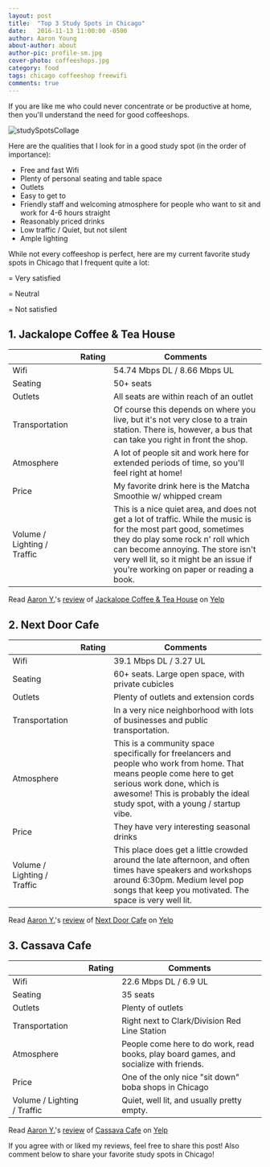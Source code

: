 ```yaml
---
layout: post
title:  "Top 3 Study Spots in Chicago"
date:   2016-11-13 11:00:00 -0500
author: Aaron Young
about-author: about
author-pic: profile-sm.jpg
cover-photo: coffeeshops.jpg
category: food
tags: chicago coffeeshop freewifi
comments: true
---
```


If you are like me who could never concentrate or be productive at home, then you'll understand the need for good coffeeshops.

![studySpotsCollage]

Here are the qualities that I look for in a good study spot (in the order of importance):

* Free and fast Wifi
* Plenty of personal seating and table space
* Outlets
* Easy to get to
* Friendly staff and welcoming atmosphere for people who want to sit and work for 4-6 hours straight
* Reasonably priced drinks
* Low traffic / Quiet, but not silent
* Ample lighting

While not every coffeeshop is perfect, here are my current favorite study spots
in Chicago that I frequent quite a lot:

<i class="fa fa-smile-o" aria-hidden="true"></i> = Very satisfied

<i class="fa fa-meh-o" aria-hidden="true"></i> = Neutral

<i class="fa fa-frown-o" aria-hidden="true"></i> = Not satisfied


## 1. Jackalope Coffee & Tea House

|         | Rating | Comments  |
| ------------- |:-------------:| ----- |
| Wifi      | <i class="fa fa-smile-o" aria-hidden="true"></i> | 54.74 Mbps DL / 8.66 Mbps UL |
| Seating      | <i class="fa fa-smile-o" aria-hidden="true"></i>      |   50+ seats |
| Outlets | <i class="fa fa-smile-o" aria-hidden="true"></i>      | All seats are within reach of an outlet |
| Transportation | <i class="fa fa-meh-o" aria-hidden="true"></i>      | Of course this depends on where you live, but it's not very close to a train station. There is, however, a bus that can take you right in front the shop. |
| Atmosphere | <i class="fa fa-smile-o" aria-hidden="true"></i>      | A lot of people sit and work here for extended periods of time, so you'll feel right at home!   |
| Price | <i class="fa fa-smile-o" aria-hidden="true"></i>     | My favorite drink here is the Matcha Smoothie w/ whipped cream |
| Volume / Lighting / Traffic | <i class="fa fa-meh-o" aria-hidden="true"></i> | This is a nice quiet area, and does not get a lot of traffic. While the music is for the most part good, sometimes they do play some rock n' roll which can become annoying. The store isn't very well lit, so it might be an issue if you're working on paper or reading a book. |

<span class="yelp-review" data-review-id="Rpms2QNq7oE21fn4oR3QEQ" data-hostname="www.yelp.com">Read <a href="https://www.yelp.com/user_details?userid=DA4tt7St-An_J_8syAlG9A" rel="nofollow noopener">Aaron Y.</a>'s <a href="https://www.yelp.com/biz/jackalope-coffee-and-tea-house-chicago?hrid=Rpms2QNq7oE21fn4oR3QEQ" rel="nofollow noopener">review</a> of <a href="https://www.yelp.com/biz/Y-wp58fjbztKeTbIB0CwNg" rel="nofollow noopener">Jackalope Coffee & Tea House</a> on <a href="https://www.yelp.com" rel="nofollow noopener">Yelp</a><script async="async" src="https://www.yelp.com/embed/widgets.js" type="text/javascript"></script></span>

## 2. Next Door Cafe

|         | Rating | Comments  |
| ------------- |:-------------:| ----- |
| Wifi      | <i class="fa fa-smile-o" aria-hidden="true"></i> | 39.1 Mbps DL / 3.27 UL |
| Seating      | <i class="fa fa-smile-o" aria-hidden="true"></i>      |   60+ seats. Large open space, with private cubicles |
| Outlets | <i class="fa fa-smile-o" aria-hidden="true"></i>      | Plenty of outlets and extension cords |
| Transportation | <i class="fa fa-smile-o" aria-hidden="true"></i>      | In a very nice neighborhood with lots of businesses and public transportation. |
| Atmosphere | <i class="fa fa-smile-o" aria-hidden="true"></i>      | This is a community space specifically for freelancers and people who work from home. That means people come here to get serious work done, which is awesome! This is probably the ideal study spot, with a young / startup vibe.|
| Price | <i class="fa fa-smile-o" aria-hidden="true"></i>     | They have very interesting seasonal drinks |
| Volume / Lighting / Traffic | <i class="fa fa-smile-o"  aria-hidden="true"></i> | This place does get a little crowded around the late afternoon, and often times have speakers and workshops around 6:30pm. Medium level pop songs that keep you motivated. The space is very well lit.|

<span class="yelp-review" data-review-id="LaHSSZiCFRxfuE8YX0Px2Q" data-hostname="www.yelp.com">Read <a href="https://www.yelp.com/user_details?userid=DA4tt7St-An_J_8syAlG9A" rel="nofollow noopener">Aaron Y.</a>'s <a href="https://www.yelp.com/biz/next-door-cafe-chicago?hrid=LaHSSZiCFRxfuE8YX0Px2Q" rel="nofollow noopener">review</a> of <a href="https://www.yelp.com/biz/l0mPKlhY025y_a6ISf2tCQ" rel="nofollow noopener">Next Door Cafe</a> on <a href="https://www.yelp.com" rel="nofollow noopener">Yelp</a><script async="async" src="https://www.yelp.com/embed/widgets.js" type="text/javascript"></script></span>

## 3. Cassava Cafe

|         | Rating | Comments  |
| ------------- |:-------------:| ----- |
| Wifi      | <i class="fa fa-smile-o" aria-hidden="true"></i> | 22.6 Mbps DL / 6.9 UL |
| Seating      | <i class="fa fa-smile-o" aria-hidden="true"></i>      |   35 seats |
| Outlets | <i class="fa fa-smile-o" aria-hidden="true"></i>      | Plenty of outlets |
| Transportation | <i class="fa fa-smile-o" aria-hidden="true"></i>      | Right next to Clark/Division Red Line Station |
| Atmosphere | <i class="fa fa-smile-o" aria-hidden="true"></i>      | People come here to do work, read books, play board games, and socialize with friends. |
| Price | <i class="fa fa-smile-o" aria-hidden="true"></i>     | One of the only nice "sit down" boba shops in Chicago |
| Volume / Lighting / Traffic | <i class="fa fa-smile-o"  aria-hidden="true"></i> | Quiet, well lit, and usually pretty empty.|

<span class="yelp-review" data-review-id="M2l2k3ei9TNdkHz1fR8OQQ" data-hostname="www.yelp.com">Read <a href="https://www.yelp.com/user_details?userid=DA4tt7St-An_J_8syAlG9A" rel="nofollow noopener">Aaron Y.</a>'s <a href="https://www.yelp.com/biz/cassava-cafe-chicago?hrid=M2l2k3ei9TNdkHz1fR8OQQ" rel="nofollow noopener">review</a> of <a href="https://www.yelp.com/biz/zFw6f0mNqRebBRgy8Tzvow" rel="nofollow noopener">Cassava Cafe</a> on <a href="https://www.yelp.com" rel="nofollow noopener">Yelp</a><script async="async" src="https://www.yelp.com/embed/widgets.js" type="text/javascript"></script></span>

If you agree with or liked my reviews, feel free to share this post! Also comment below to share your favorite study spots in Chicago!

[studySpotsCollage]: /blog/assets/images/studySpotsCollage.jpg

